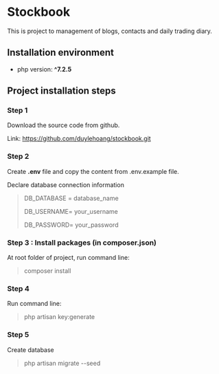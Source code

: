 # Stockbook
This is project to management of blogs, contacts and daily trading diary.

## Installation environment
- php version: __^7.2.5__

## Project installation steps

### Step 1
Download the source code from github.

Link: https://github.com/duylehoang/stockbook.git

### Step 2
Create __.env__ file and copy the content from .env.example file.

Declare database connection information
> DB_DATABASE = database_name
>
> DB_USERNAME= your_username
>
> DB_PASSWORD= your_password

### Step 3 : Install packages (in composer.json)
At root folder of project, run command line:
> composer install

### Step 4 
Run command line:
> php artisan key:generate

### Step 5
Create database
> php artisan migrate --seed